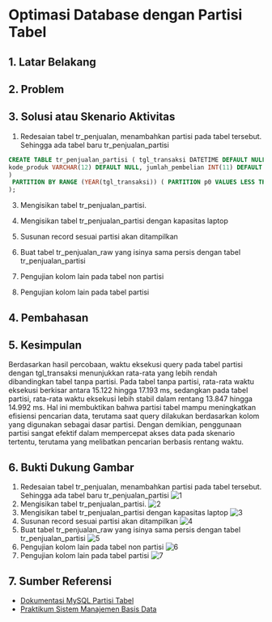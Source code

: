 # Optimasi Database dengan Partisi Tabel

## 1. Latar Belakang
## 2. Problem
## 3. Solusi atau Skenario Aktivitas
1. Redesaian tabel tr_penjualan, menambahkan partisi pada tabel tersebut. Sehingga ada tabel baru tr_penjualan_partisi
```sql
CREATE TABLE tr_penjualan_partisi ( tgl_transaksi DATETIME DEFAULT NULL, kode_cabang VARCHAR(10) DEFAULT NULL, kode_kasir VARCHAR(10) DEFAULT NULL, kode_item VARCHAR(7) DEFAULT NULL,
kode_produk VARCHAR(12) DEFAULT NULL, jumlah_pembelian INT(11) DEFAULT NULL, nama_kasir VARCHAR(40) DEFAULT NULL, harga INT(6) DEFAULT NULL
)
 PARTITION BY RANGE (YEAR(tgl_transaksi)) ( PARTITION p0 VALUES LESS THAN (2008), PARTITION p1 VALUES LESS THAN (2009), PARTITION p2 VALUES LESS THAN (2010), PARTITION p3 VALUES LESS THAN (2011), PARTITION p4 VALUES LESS THAN (2012), PARTITION p5 VALUES LESS THAN (2013), PARTITION p6 VALUES LESS THAN (2014), PARTITION p7 VALUES LESS THAN (2015)
);
```
3. Mengisikan tabel tr_penjualan_partisi.

4. Mengisikan tabel tr_penjualan_partisi dengan kapasitas laptop

5. Susunan record sesuai partisi akan ditampilkan

6. Buat tabel tr_penjualan_raw yang isinya sama persis dengan tabel tr_penjualan_partisi

7. Pengujian kolom lain pada tabel non partisi

8. Pengujian kolom lain pada tabel partisi
## 4. Pembahasan
## 5. Kesimpulan
Berdasarkan hasil percobaan, waktu eksekusi query pada tabel partisi dengan tgl_transaksi menunjukkan rata-rata yang lebih rendah dibandingkan tabel tanpa partisi. Pada tabel tanpa partisi, rata-rata waktu eksekusi berkisar antara 15.122 hingga 17.193 ms, sedangkan pada tabel partisi, rata-rata waktu eksekusi lebih stabil dalam rentang 13.847 hingga 14.992 ms. Hal ini membuktikan bahwa partisi tabel mampu meningkatkan efisiensi pencarian data, terutama saat query dilakukan berdasarkan kolom yang digunakan sebagai dasar partisi. Dengan demikian, penggunaan partisi sangat efektif dalam mempercepat akses data pada skenario tertentu, terutama yang melibatkan pencarian berbasis rentang waktu.

## 6. Bukti Dukung Gambar
1. Redesaian tabel tr_penjualan, menambahkan partisi pada tabel tersebut. Sehingga ada tabel baru tr_penjualan_partisi
![1](https://github.com/user-attachments/assets/ce5b83a4-928c-4cea-9a5d-550dd4eba5fd)
2. Mengisikan tabel tr_penjualan_partisi.
![2](https://github.com/user-attachments/assets/4b7ab3c4-97ed-4b3f-9e89-2658d54e8af8)
3. Mengisikan tabel tr_penjualan_partisi dengan kapasitas laptop
![3](https://github.com/user-attachments/assets/3a075e41-e7e5-4698-b2f4-ffcdc99272d7)
4. Susunan record sesuai partisi akan ditampilkan
![4](https://github.com/user-attachments/assets/a7cfcc2a-13bf-4bb3-9c09-05bb66761b6d)
5. Buat tabel tr_penjualan_raw yang isinya sama persis dengan tabel tr_penjualan_partisi
![5](https://github.com/user-attachments/assets/52c77c97-8d27-49ff-ad18-f9fd92a3bca4)
6. Pengujian kolom lain pada tabel non partisi
![6](https://github.com/user-attachments/assets/3c04c99a-9381-4c0a-9dde-4f009851a659)
7. Pengujian kolom lain pada tabel partisi
![7](https://github.com/user-attachments/assets/fef07d0a-bbbd-4d2c-b324-a007b2ca1b59)

## 7. Sumber Referensi
- [Dokumentasi MySQL Partisi Tabel](https://dev.mysql.com/doc/refman/8.0/en/partitioning.html)  
- [Praktikum Sistem Manajemen Basis Data](https://drive.google.com/file/d/1owdQasYnWgnII95wxeOau5ixu9UYlGoS/view?usp=sharing)
